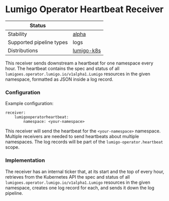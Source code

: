 # Lumigo Operator Heartbeat Receiver

| Status                   |            |
|--------------------------|------------|
| Stability                | [alpha]    |
| Supported pipeline types | logs |
| Distributions            | [lumigo-k8s] |

This receiver sends downstream a heartbeat for one namespace every hour.
The heartbeat contains the spec and status of all `lumigoes.operator.lumigo.io/v1alpha1.Lumigo` resources in the given namespace, formatted as JSON inside a log record.

### Configuration

Example configuration:

```
receiver:
    lumigooperatorheartbeat:
        namespace: <your-namespace>
```

This receiver will send the heartbeat for the `<your-namespace>` namespace.
Multiple receivers are needed to send heartbeats about multiple namespaces.
The log records will be part of the `lumigo-operator.heartbeat` scope.

### Implementation

The receiver has an internal ticker that, at its start and the top of every hour, retrieves from the Kubernetes API the spec and status of all `lumigoes.operator.lumigo.io/v1alpha1.Lumigo` resources in the given namespace, creates one log record for each, and sends it down the log pipeline.

[alpha]: https://github.com/open-telemetry/opentelemetry-collector#alpha
[lumigo-k8s]: https://github.com/lumigo-io/lumigo-kubernetes-operator/telemetryproxy
